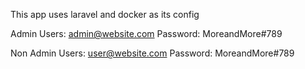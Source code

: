 This app uses laravel and docker as its config

Admin Users: admin@website.com
Password: MoreandMore#789

Non Admin Users: user@website.com
Password: MoreandMore#789
